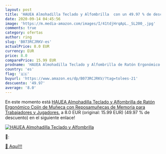 ```yaml
---
layout: post
title: 'HAUEA Almohadilla Teclado y Alfombrilla  con un 49.97 % de descuento'
date: 2020-09-14 04:45:56
image: 'https://m.media-amazon.com/images/I/41tdjHrqApL._SL200_.jpg'
comments: true
category: ofertas
author: ring
slug: 'B073RCJRKV-es'
actualPrice: 8.0 EUR
currency: EUR
price: 8.0
comparePrice: 15.99 EUR
prodname: 'HAUEA Almohadilla Teclado y Alfombrilla de Ratón Ergonómico Cojín de Muñeca con Reposamuñecas de Memoria para Trabajadores y Jugadores.'
country: 'es'
flag: '🇪🇸'
buyurl: 'https://www.amazon.es/dp/B073RCJRKV/?tag=tolees-21'
descuento: '49.97'
average: '8.0'
---
```


En este momento está [HAUEA Almohadilla Teclado y Alfombrilla de Ratón Ergonómico Cojín de Muñeca con Reposamuñecas de Memoria para Trabajadores y Jugadores.](https://www.amazon.es/dp/B073RCJRKV/?tag=tolees-21) a 8.0 EUR (original: 15.99 EUR) (49.97 %  de descuento) en el siguiente enlace!

[![HAUEA Almohadilla Teclado y Alfombrilla ](https://m.media-amazon.com/images/I/41tdjHrqApL._SL200_.jpg)](https://www.amazon.es/dp/B073RCJRKV/?tag=tolees-21)

🔎:


[🛒 Aquí!!!](https://www.amazon.es/dp/B073RCJRKV/?tag=tolees-21)

